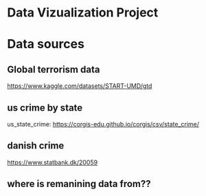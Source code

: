 # Data Vizualization Project


# Data sources

## Global terrorism data
https://www.kaggle.com/datasets/START-UMD/gtd


## us crime by state
us\_state\_crime: https://corgis-edu.github.io/corgis/csv/state_crime/


## danish crime
https://www.statbank.dk/20059


## where is remanining data from??
